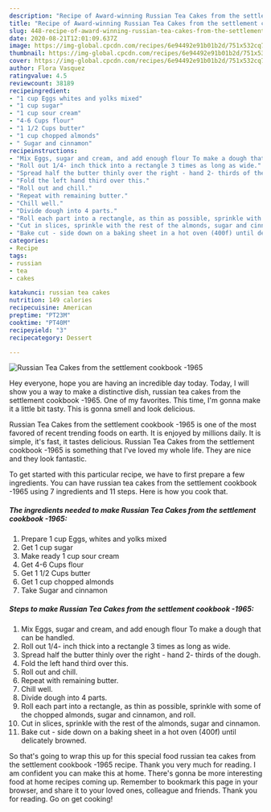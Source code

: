 ```yaml
---
description: "Recipe of Award-winning Russian Tea Cakes from the settlement cookbook -1965"
title: "Recipe of Award-winning Russian Tea Cakes from the settlement cookbook -1965"
slug: 448-recipe-of-award-winning-russian-tea-cakes-from-the-settlement-cookbook-1965
date: 2020-08-21T12:01:09.637Z
image: https://img-global.cpcdn.com/recipes/6e94492e91b01b2d/751x532cq70/russian-tea-cakes-from-the-settlement-cookbook-1965-recipe-main-photo.jpg
thumbnail: https://img-global.cpcdn.com/recipes/6e94492e91b01b2d/751x532cq70/russian-tea-cakes-from-the-settlement-cookbook-1965-recipe-main-photo.jpg
cover: https://img-global.cpcdn.com/recipes/6e94492e91b01b2d/751x532cq70/russian-tea-cakes-from-the-settlement-cookbook-1965-recipe-main-photo.jpg
author: Flora Vasquez
ratingvalue: 4.5
reviewcount: 38189
recipeingredient:
- "1 cup Eggs whites and yolks mixed"
- "1 cup sugar"
- "1 cup sour cream"
- "4-6 Cups flour"
- "1 1/2 Cups butter"
- "1 cup chopped almonds"
- " Sugar and cinnamon"
recipeinstructions:
- "Mix Eggs, sugar and cream, and add enough flour To make a dough that can be handled."
- "Roll out 1/4- inch thick into a rectangle 3 times as long as wide."
- "Spread half the butter thinly over the right - hand 2- thirds of the dough."
- "Fold the left hand third over this."
- "Roll out and chill."
- "Repeat with remaining butter."
- "Chill well."
- "Divide dough into 4 parts."
- "Roll each part into a rectangle, as thin as possible, sprinkle with some of the chopped almonds, sugar and cinnamon, and roll."
- "Cut in slices, sprinkle with the rest of the almonds, sugar and cinnamon."
- "Bake cut - side down on a baking sheet in a hot oven (400f) until delicately browned."
categories:
- Recipe
tags:
- russian
- tea
- cakes

katakunci: russian tea cakes 
nutrition: 149 calories
recipecuisine: American
preptime: "PT23M"
cooktime: "PT40M"
recipeyield: "3"
recipecategory: Dessert

---
```



![Russian Tea Cakes from the settlement cookbook -1965](https://img-global.cpcdn.com/recipes/6e94492e91b01b2d/751x532cq70/russian-tea-cakes-from-the-settlement-cookbook-1965-recipe-main-photo.jpg)

Hey everyone, hope you are having an incredible day today. Today, I will show you a way to make a distinctive dish, russian tea cakes from the settlement cookbook -1965. One of my favorites. This time, I'm gonna make it a little bit tasty. This is gonna smell and look delicious.



Russian Tea Cakes from the settlement cookbook -1965 is one of the most favored of recent trending foods on earth. It is enjoyed by millions daily. It is simple, it's fast, it tastes delicious. Russian Tea Cakes from the settlement cookbook -1965 is something that I've loved my whole life. They are nice and they look fantastic.


To get started with this particular recipe, we have to first prepare a few ingredients. You can have russian tea cakes from the settlement cookbook -1965 using 7 ingredients and 11 steps. Here is how you cook that.

<!--inarticleads1-->

##### The ingredients needed to make Russian Tea Cakes from the settlement cookbook -1965:

1. Prepare 1 cup Eggs, whites and yolks mixed
1. Get 1 cup sugar
1. Make ready 1 cup sour cream
1. Get 4-6 Cups flour
1. Get 1 1/2 Cups butter
1. Get 1 cup chopped almonds
1. Take  Sugar and cinnamon




<!--inarticleads2-->

##### Steps to make Russian Tea Cakes from the settlement cookbook -1965:

1. Mix Eggs, sugar and cream, and add enough flour To make a dough that can be handled.
1. Roll out 1/4- inch thick into a rectangle 3 times as long as wide.
1. Spread half the butter thinly over the right - hand 2- thirds of the dough.
1. Fold the left hand third over this.
1. Roll out and chill.
1. Repeat with remaining butter.
1. Chill well.
1. Divide dough into 4 parts.
1. Roll each part into a rectangle, as thin as possible, sprinkle with some of the chopped almonds, sugar and cinnamon, and roll.
1. Cut in slices, sprinkle with the rest of the almonds, sugar and cinnamon.
1. Bake cut - side down on a baking sheet in a hot oven (400f) until delicately browned.




So that's going to wrap this up for this special food russian tea cakes from the settlement cookbook -1965 recipe. Thank you very much for reading. I am confident you can make this at home. There's gonna be more interesting food at home recipes coming up. Remember to bookmark this page in your browser, and share it to your loved ones, colleague and friends. Thank you for reading. Go on get cooking!
